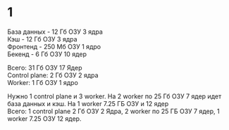 # 1 #

База данных - 12 Гб ОЗУ 3 ядра  
Кэш - 12 Гб ОЗУ 3 ядра  
Фронтенд - 250 Мб ОЗУ 1 ядро  
Бекенд - 6 Гб ОЗУ 10 ядер  

Всего: 31 Гб ОЗУ 17 Ядер  
Control plane: 2 Гб ОЗУ 2 ядра  
Worker: 1 Гб ОЗУ 1 ядро  

Нужно 1 control plane и 3 worker. На 2 worker по 25 Гб ОЗУ 7 ядер идет база данных и кэш. На 1 worker 7.25 ГБ ОЗУ и 12 ядер  
Всего: 1 control plane 2 Гб ОЗУ 2 Ядра, 2 worker по 25 ГБ ОЗУ 7 ядер, 1 worker 7.25 ОЗУ 12 ядер.  

